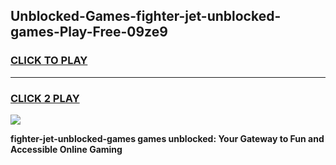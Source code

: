 
## Unblocked-Games-fighter-jet-unblocked-games-Play-Free-09ze9
<h3>
<a href="https://premium76.site?title=fighter-jet-unblocked-games&ref=21A">CLICK TO PLAY</a></h3>
<hr>

<h3>
<a href="https://premium76.site?title=fighter-jet-unblocked-games&ref=21A">CLICK 2 PLAY</a>
  
</h3>

<a href="https://premium76.site?title=fighter-jet-unblocked-games&ref=21A"><img src="https://clearcache.store/games.png"></a>


**fighter-jet-unblocked-games games unblocked: Your Gateway to Fun and Accessible Online Gaming**
